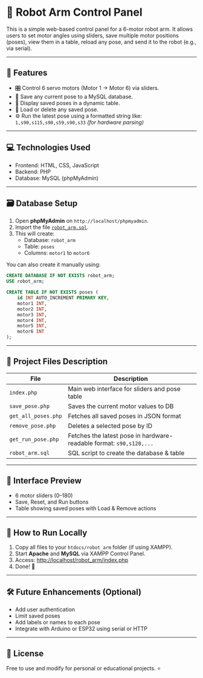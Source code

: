 
# 🤖 Robot Arm Control Panel

This is a simple web-based control panel for a 6-motor robot arm. It allows users to set motor angles using sliders, save multiple motor positions (poses), view them in a table, reload any pose, and send it to the robot (e.g., via serial).

---

## 📌 Features

- 🎛️ Control 6 servo motors (Motor 1 → Motor 6) via sliders.
- 💾 Save any current pose to a MySQL database.
- 📄 Display saved poses in a dynamic table.
- 🔁 Load or delete any saved pose.
- ⚙️ Run the latest pose using a formatted string like:  
  `1,s90,s115,s90,s59,s90,s33` *(for hardware parsing)*

---

## 💻 Technologies Used

- Frontend: HTML, CSS, JavaScript
- Backend: PHP
- Database: MySQL (phpMyAdmin)

---

## 🗃️ Database Setup

1. Open **phpMyAdmin** on `http://localhost/phpmyadmin`.
2. Import the file [`robot_arm.sql`](robot_arm.sql).
3. This will create:
   - Database: `robot_arm`
   - Table: `poses`
   - Columns: `motor1` to `motor6`

You can also create it manually using:
```sql
CREATE DATABASE IF NOT EXISTS robot_arm;
USE robot_arm;

CREATE TABLE IF NOT EXISTS poses (
    id INT AUTO_INCREMENT PRIMARY KEY,
    motor1 INT,
    motor2 INT,
    motor3 INT,
    motor4 INT,
    motor5 INT,
    motor6 INT
);
```

---

## 📂 Project Files Description

| File | Description |
|------|-------------|
| `index.php` | Main web interface for sliders and pose table |
| `save_pose.php` | Saves the current motor values to DB |
| `get_all_poses.php` | Fetches all saved poses in JSON format |
| `remove_pose.php` | Deletes a selected pose by ID |
| `get_run_pose.php` | Fetches the latest pose in hardware-readable format: `s90,s120,...` |
| `robot_arm.sql` | SQL script to create the database & table |

---

## 📸 Interface Preview

- 6 motor sliders (0–180)
- Save, Reset, and Run buttons
- Table showing saved poses with Load & Remove actions

---

## 🚀 How to Run Locally

1. Copy all files to your `htdocs/robot_arm` folder (if using XAMPP).
2. Start **Apache** and **MySQL** via XAMPP Control Panel.
3. Access: [http://localhost/robot_arm/index.php](http://localhost/robot_arm/index.php)
4. Done! 🎉

---

## 🛠 Future Enhancements (Optional)

- Add user authentication
- Limit saved poses
- Add labels or names to each pose
- Integrate with Arduino or ESP32 using serial or HTTP

---

## 📄 License

Free to use and modify for personal or educational projects. ⭐
